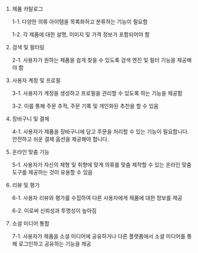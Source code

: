 1. 제품 카탈로그

    1-1. 다양한 의류 아이템을 목록화하고 분류하는 기능이 필요함

    1-2. 각 제품에 대한 설명, 이미지 및 가격 정보가 포함되어야 함

2. 검색 및 필터링

    2-1. 사용자가 원하는 제품을 쉽게 찾을 수 있도록 검색 엔진 및 필터 기능을 제공해야 함

3. 사용자 계정 및 프로필

    3-1. 사용자가 계정을 생성하고 프로필을 관리할 수 있도록 하는 기능을 제공함

    3-2. 이를 통해 주문 추적, 주문 기록 및 개인화된 추천을 할 수 있음

4. 장바구니 및 결제

    4-1. 사용자가 제품을 장바구니에 담고 주문을 처리할 수 있는 기능이 필요합니다. 안전하고 쉬운 결제 옵션을 제공해야 합니다.

5. 온라인 맞춤 기능

    5-1. 사용자가 자신의 체형 및 취향에 맞게 의류를 맞춤 제작할 수 있는 온라인 맞춤 도구를 제공하는 것이 유용할 수 있음

6. 리뷰 및 평가

    6-1. 사용자 리뷰와 평가를 수집하여 다른 사용자에게 제품에 대한 정보를 제공

    6-2. 이로써 신뢰성과 투명성이 높아짐

7. 소셜 미디어 통합

    7-1. 사용자가 제품을 소셜 미디어에 공유하거나 다른 플랫폼에서 소셜 미디어를 통해 로그인하고 공유하는 기능을 제공